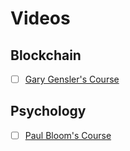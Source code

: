 # Videos

## Blockchain

- [ ] [Gary Gensler's Course](https://www.youtube.com/watch?v=EH6vE97qIP4&list=PLUl4u3cNGP63UUkfL0onkxF6MYgVa04Fn)

## Psychology

- [ ] [Paul Bloom's Course](https://www.youtube.com/watch?v=P3FKHH2RzjI&list=PL6A08EB4EEFF3E91F)
